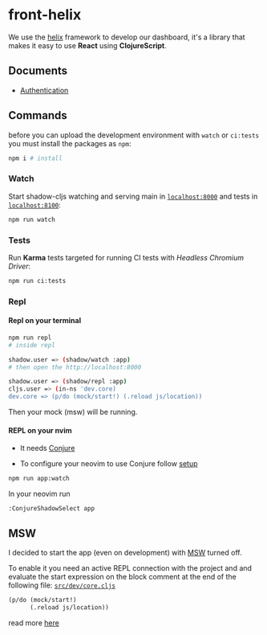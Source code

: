 # front-helix

We use the [helix](https://github.com/lilactown/helix) framework to develop our dashboard, it's a library that makes it easy to use **React** using **ClojureScript**.

## Documents

- [Authentication](docs/auth.md)

## Commands

before you can upload the development environment with `watch` or `ci:tests` you must install the packages as `npm`:

```sh
npm i # install
```

### Watch

Start shadow-cljs watching and serving main in [`localhost:8000`](http://localhost:8000) and tests in [`localhost:8100`](http://localhost:8100):

```sh
npm run watch
```

### Tests

Run **Karma** tests targeted for running CI tests with *Headless Chromium Driver*:

```sh
npm run ci:tests
```

### Repl

#### Repl on your terminal

```sh
npm run repl
# inside repl

shadow.user => (shadow/watch :app)
# then open the http://localhost:8000

shadow.user => (shadow/repl :app)
cljs.user => (in-ns 'dev.core)
dev.core => (p/do (mock/start!) (.reload js/location))
```

Then your mock (msw) will be running.

#### REPL on your nvim

- It needs [Conjure](https://github.com/Olical/conjure)

- To configure your neovim to use Conjure follow [setup](https://github.com/rafaeldelboni/nvim-fennel-lsp-conjure-as-clojure-ide)

```sh
npm run app:watch
```

In your neovim run

```vim
:ConjureShadowSelect app
```

## MSW

I decided to start the app (even on development) with [MSW](https://mswjs.io/) turned off.  

To enable it you need an active REPL connection with the project and and evaluate the start expression on the block comment at the end of the following file: [`src/dev/core.cljs`](src/dev/core.cljs)

```clj
(p/do (mock/start!)
      (.reload js/location))
```

read more [here](#repl-on-your-terminal)

